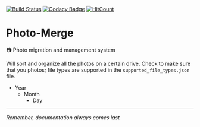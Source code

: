 [![Build Status](https://travis-ci.org/Matt-Gleich/Photo-Merge.svg?branch=master)](https://travis-ci.org/Matt-Gleich/Photo-Merge)
[![Codacy Badge](https://api.codacy.com/project/badge/Grade/1856b1ae8bb44b4b87a01f420109d5ae)](https://www.codacy.com/app/matthewgleich/Photo-Merge?utm_source=github.com&amp;utm_medium=referral&amp;utm_content=Matt-Gleich/Photo-Merge&amp;utm_campaign=Badge_Grade)
[![HitCount](http://hits.dwyl.io/Matt-Gleich/Photo-Merge.svg)](http://hits.dwyl.io/Matt-Gleich/Photo-Merge)

# Photo-Merge
📷 Photo migration and management system

Will sort and organize all the photos on a certain drive. Check to make sure that you photos; file types are supported in the `supported_file_types.json` file.

- Year
    - Month
        - Day

---
_Remember, documentation always comes last_
